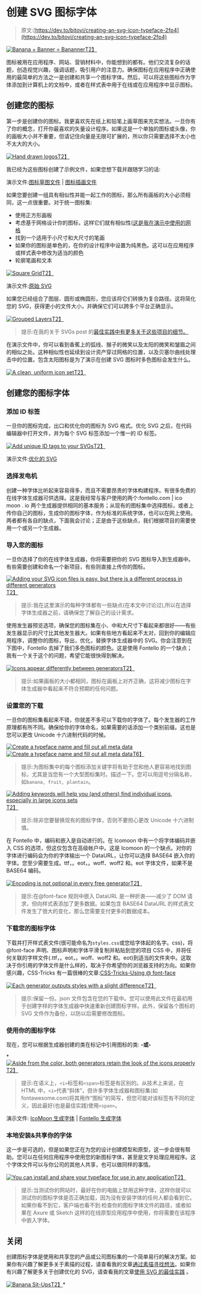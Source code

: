 # 创建 SVG 图标字体

> 原文:[https://dev.to/bitovi/creating-an-svg-icon-typeface-2fp4](https://dev.to/bitovi/creating-an-svg-icon-typeface-2fp4)

[![Banana + Banner = Bananner](../Images/6517269a4aa6fec74cfdb5290df6dbd2.png "Banana + Banner = Bananner")T2】](https://res.cloudinary.com/practicaldev/image/fetch/s--dndwe-Nm--/c_limit%2Cf_auto%2Cfl_progressive%2Cq_auto%2Cw_880/https://www.bitovi.com/hubfs/blogposts/creating-svg-typeface/svg-typeface-banner.png)

图标被用在应用程序、网站、营销材料中，你能想到的都有。他们交流复杂的话题，创造视觉兴趣，强调话题，吸引用户的注意力。确保图标在应用程序中正确使用的最简单的方法之一是创建和共享一个图标字体。然后，可以将这些图标作为字体添加到计算机上的文档中，或者在样式表中用于在线或在应用程序中显示图标。

## [](#creating-your-icons)创建您的图标

第一步是创建你的图标。我更喜欢先在纸上和铅笔上画草图来充实想法。一旦你有了你的概念，打开你最喜欢的矢量设计程序。如果这是一个单独的图标或头像，你的画板大小并不重要，但请记住向量是无限可扩展的，所以你只需要选择不太小也不太大的大小。

[![Hand drawn logos](../Images/a1871ef6aa2c01ebfade9e1c87aa7b82.png "Hand drawn logos")T2】](https://res.cloudinary.com/practicaldev/image/fetch/s--6MeUbFmp--/c_limit%2Cf_auto%2Cfl_progressive%2Cq_auto%2Cw_880/https://www.bitovi.com/hubfs/blogposts/creating-svg-typeface/icon-sketch.jpg)

我已经为这些图标创建了示例文件，如果您想下载并跟随学习的话:

演示文件:[图标草图文件](https://drive.google.com/open?id=1xdTnuXJjtqukfiko5UPtMsDZ8WJTsv6g) | [图标插画文件](https://drive.google.com/open?id=1xiKYfynPAl7HJQS_IlORM-y92ZN3HE8L)

如果您要创建一组具有相似性并能一起工作的图标，那么所有画板的大小必须相同，这一点很重要。对于统一图标集:

*   使用正方形画板
*   考虑基于网格设计你的图标，这样它们就有相似性([这是我在演示中使用的网格](https://drive.google.com/open?id=1xdkMUzWvNZJXWJiIN33I-S3TjhLgOUxC)
*   找到一个适用于小尺寸和大尺寸的笔画
*   如果你的图标是单色的，在你的设计程序中设置为纯黑色。这可以在应用程序或样式表中修改为适当的颜色
*   轮廓笔画和文本

[![Square Grid](../Images/b4ae34381acf82b41f1f8e18ac23e759.png "Square Grid")T2】](https://res.cloudinary.com/practicaldev/image/fetch/s--2YKZCEH4--/c_limit%2Cf_auto%2Cfl_progressive%2Cq_auto%2Cw_880/https://www.bitovi.com/hubfs/blogposts/creating-svg-typeface/icons-digital-grid.png)

演示文件:[原始 SVG](https://drive.google.com/open?id=1y38Z6SsQpNDcH46YT4itqTm6ozyWlPuy)

如果您已经组合了图层、圆形或椭圆形，您应该将它们转换为复合路径。这将简化您的 SVG，获得更小的文件大小，并确保它们可以跨多个平台正确显示。

[![Grouped Layers](../Images/45518ed941f7f41d0b8cee0e8dd194c4.png "Grouped Layers")T2】](https://res.cloudinary.com/practicaldev/image/fetch/s--LvCeEvyc--/c_limit%2Cf_auto%2Cfl_progressive%2Cq_auto%2Cw_880/https://www.bitovi.com/hubfs/blogposts/creating-svg-typeface/compound-path.jpg)

> 提示:在我的关于 SVGs post 的[最佳实践中有更多关于这些项目的细节。](https://www.bitovi.com/blog/best-practices-for-working-with-svgs)

在演示文件中，你可以看到香蕉上的弧线、猴子的微笑以及太阳的微笑和皱眉之间的相似之处。这种相似性也延续到设计资产穿过网格的位置，以及贝塞尔曲线处理击中的位置。包含太阳图标是为了演示在创建 SVG 图标时多色图标会发生什么。

[![A clean, uniform icon set](../Images/cff43165736cc047f6c2a52b76faeb5a.png "A clean, uniform icon set")T2】](https://res.cloudinary.com/practicaldev/image/fetch/s--Y0nJ9S0G--/c_limit%2Cf_auto%2Cfl_progressive%2Cq_auto%2Cw_880/https://www.bitovi.com/hubfs/blogposts/creating-svg-typeface/icons-digital.png)

## [](#creating-your-icon-typeface)创建您的图标字体

### [](#add-id-tags)添加 ID 标签

一旦你的图标完成，出口和优化你的图标为 SVG 格式。优化 SVG 之后，在代码编辑器中打开文件，并为每个 SVG 标签添加一个惟一的 ID 标签。

[![Add unique ID tags to your SVGs](../Images/a3ae434f0b0c191f48ec8829312874bf.png "Add unique ID tags to your SVGs")T2】](https://res.cloudinary.com/practicaldev/image/fetch/s--tFjd9y7T--/c_limit%2Cf_auto%2Cfl_progressive%2Cq_auto%2Cw_880/https://www.bitovi.com/hubfs/blogposts/creating-svg-typeface/add-id.png)

演示文件:[优化的 SVG](https://drive.google.com/open?id=1y-dgf3fkIAP0iOdF1FbC0xE1x88OL7Hj)

### [](#choosing-a-generator)选择发电机

创建一种字体比听起来容易得多，而且不需要昂贵的字体构建程序。有很多免费的在线字体生成器可供选择。这是我经常与客户使用的两个:fontello.com | ico moon . io 两个生成器提供相同的基本服务；从现有的图标集中选择图标，或者上传你自己的图标，生成你的图标字体，作为标准的系统字体，也可以在网上使用。两者都有各自的缺点，下面我会讨论；正是由于这些缺点，我们根据项目的需要使用一个或另一个生成器。

### [](#importing-your-icons)导入您的图标

一旦你选择了你的在线字体生成器，你将需要把你的 SVG 图标导入到生成器中。有些需要创建和命名一个新项目，有些则直接上传你的图标。

[![Adding your SVG icon files is easy, but there is a different process in different generators](../Images/577adfc2548d1105102034355f180522.png "Adding your SVG icon files is easy, but there is a different process in different generators")T2】](https://res.cloudinary.com/practicaldev/image/fetch/s--qtW6xnJP--/c_limit%2Cf_auto%2Cfl_progressive%2Cq_auto%2Cw_880/https://www.bitovi.com/hubfs/blogposts/creating-svg-typeface/adding-files.png)

> 提示:我在这里演示的每种字体都有一些缺点(在本文中讨论过),所以在选择字体生成器之前，请确保您了解自己的设计需求。

使用发生器预览选项，确保您的图标集在小、中和大尺寸下看起来都很好——有些发生器显示的尺寸比其他发生器大。如果有些地方看起来不太对，回到你的编辑应用程序，调整你的图标，导出，优化，替换字体生成器中的 SVG。你会注意到在下图中，Fontello 去掉了我们多色图标的颜色。这是使用 Fontello 的一个缺点；我有一个关于这个的问题，希望它能很快得到解决。

[![Icons appear differently between generators](../Images/ecb50d9d39e2ffe6f2df067e36b8038e.png "Icons appear differently between generators")T2】](https://res.cloudinary.com/practicaldev/image/fetch/s--TmljQbqB--/c_limit%2Cf_auto%2Cfl_progressive%2Cq_auto%2Cw_880/https://www.bitovi.com/hubfs/blogposts/creating-svg-typeface/uploaded-icons.jpg)

> 提示:如果画板的大小都相同，图标在画板上对齐正确，这将减少图标在字体生成器中看起来不符合预期的任何问题。

### [](#setting-up-your-download)设置您的下载

一旦你的图标集看起来不错，你就差不多可以下载你的字体了。每个发生器的工作原理都有所不同。确保给你的字体命名，如果需要的话添加一个类别前缀。这也是您可以更改 Unicode 十六进制代码的时候。

[![Create a typeface name and fill out all meta data](../Images/6a0bfc362429ff0be86e5f2aafaa509d.png "Create a typeface name and fill out all meta data")](https://res.cloudinary.com/practicaldev/image/fetch/s--ZL4vf_7k--/c_limit%2Cf_auto%2Cfl_progressive%2Cq_auto%2Cw_880/https://www.bitovi.com/hubfs/blogposts/creating-svg-typeface/name-font.png)
[![Create a typeface name and fill out all meta data](../Images/53e19182fd14824160f4dc9515aa6d97.png "Create a typeface name and fill out all meta data")T6】](https://res.cloudinary.com/practicaldev/image/fetch/s--NGtYIehN--/c_limit%2Cf_auto%2Cfl_progressive%2Cq_auto%2Cw_880/https://www.bitovi.com/hubfs/blogposts/creating-svg-typeface/edit-details.png)

> 提示:为图标集中的每个图标添加关键字将有助于您和他人更容易地找到图标，尤其是当您有一个大型图标集时。描述一下。您可以用逗号分隔名称，如`banana, fruit, plantain`。

[![Adding keywords will help you (and others) find individual icons, especially in large icons sets](../Images/1ea42104a4488230145f310a9a301a01.png "Adding keywords will help you (and others) find individual icons, especially in large icons sets")T2】](https://res.cloudinary.com/practicaldev/image/fetch/s--aUnQ_mi7--/c_limit%2Cf_auto%2Cfl_progressive%2Cq_auto%2Cw_880/https://www.bitovi.com/hubfs/blogposts/creating-svg-typeface/unicode.png)

> 提示:除非您要替换现有的图标字体，否则不要担心更改 Unicode 十六进制值。

在 Fontello 中，编码和嵌入是自动进行的。在 Icomoon 中有一个将字体编码并嵌入 CSS 的选项，但这仅包含在高级帐户中。这是 Icomoon 的一个缺点。对你的字体进行编码会为你的字体输出一个 DataURL，让你可以选择 BASE64 嵌入你的字体。您至少需要生成。ttf，。eot，。woff、woff2 和。eot 字体文件，如果不是 BASE64 编码。

[![Encoding is not optional in every free generator](../Images/adcd02b23fa8445079a0288baa553f76.png "Encoding is not optional in every free generator")T2】](https://res.cloudinary.com/practicaldev/image/fetch/s--eEteQnwo--/c_limit%2Cf_auto%2Cfl_progressive%2Cq_auto%2Cw_880/https://www.bitovi.com/hubfs/blogposts/creating-svg-typeface/encode-embed.png)

> 提示:在@font-face 规则中嵌入 DataURL 是一种折衷——减少了 DOM 请求，但向样式表添加了更多数据。如果包含 BASE64 DataURL 的样式表文件发生了很大的变化，那么您需要支付更多的数据成本。

### [](#downloading-your-icon-typeface)下载您的图标字体

下载并打开样式表文件(很可能命名为`styles.css`或您给字体起的名字。css)，将@font-face 声明、图标声明和字体平滑复制并粘贴到您的项目 CSS 中，并将任何关联的字样文件(.ttf，。eot，。woff、woff2 和。eot)到适当的文件夹中。这取决于你引用的字体文件是什么样的，取决于你希望你的浏览器支持的方向。如果你感兴趣，CSS-Tricks 有一篇很棒的文章:[CSS-Tricks-Using @ font-face](https://css-tricks.com/snippets/css/using-font-face)

[![Each generator outputs styles with a slight difference](../Images/cc9d47ad5937df6660dfc0e0d36cf68e.png "Each generator outputs styles with a slight difference")T2】](https://res.cloudinary.com/practicaldev/image/fetch/s--E31GUNZE--/c_limit%2Cf_auto%2Cfl_progressive%2Cq_auto%2Cw_880/https://www.bitovi.com/hubfs/blogposts/creating-svg-typeface/styles-demo.png)

> 提示:保留一份。json 文件包含在您的下载中。您可以使用此文件在最初用于创建字样的字体生成器中快速重新创建图标字样。此外，保留各个图标的 SVG 文件作为备份，以防以后需要修改图标。

### [](#using-your-icon-typeface)使用你的图标字体

现在，您可以根据生成器创建的类在标记中引用图标的类:
**-或-**

 *[![Aside from the color, both generators retain the look of the icons properly](../Images/cf56d00d6bb68c082afa46de02b72ad0.png "Aside from the color, both generators retain the look of the icons properly")T2】](https://res.cloudinary.com/practicaldev/image/fetch/s--j1qDQTIg--/c_limit%2Cf_auto%2Cfl_progressive%2Cq_auto%2Cw_880/https://www.bitovi.com/hubfs/blogposts/creating-svg-typeface/icon-compare.png)

> 提示:在语义上，`<i>`标签和`<span>`标签是有区别的。从技术上来说，在 HTML 中，`<i>`代表“斜体”，但许多字体生成器和图标集(如 fontawesome.com)将其用作“图标”的简写，但您可能对该标签有不同的定义，因此最好(也是最佳实践)使用`<span>`。

演示文件: [IcoMoon 生成字体](https://drive.google.com/open?id=1yBu4idtM-t8Danil3i8w0eo8ykgQEwFg) | [Fontello 生成字体](https://drive.google.com/open?id=1yFCZrFoQAssgdVJjuSlKtuQl2NPRleVF)

### [](#installing-locally-amp-sharing-your-typeface)本地安装&共享你的字体

这一步是可选的，但是如果您正在为您的设计创建模型和原型，这一步会很有帮助。您可以在任何应用程序中使用您的新图标字体，甚至是文字处理应用程序。这个字体文件可以与你公司的其他人共享，也可以做同样的事情。

[![You can install and share your typeface for use in any application](../Images/39220113baf5507e72a2d45ad0e35ec3.png)T2】](https://res.cloudinary.com/practicaldev/image/fetch/s--NbqWL_b2--/c_limit%2Cf_auto%2Cfl_progressive%2Cq_auto%2Cw_880/https://www.bitovi.com/hubfs/blogposts/creating-svg-typeface/fontbook.jpg)

> 提示:当测试你的网站时，最好在你的电脑上禁用这种字体，这样你就可以测试你的图标字体是否正确加载，因为没有安装字体的任何人都会看到它。如果你看不到它，客户端也看不到:检查你的图标字体文件的路径，或者如果在 Axure 或 Sketch 这样的在线原型应用程序中使用，你将需要在该程序中嵌入字体。

## [](#closing)关闭

创建图标字体是使用和共享您的产品或公司图标集的一个简单易行的解决方案。如果你有兴趣了解更多关于素描的过程，请查看我的文章[通过素描寻找想法](https://www.bitovi.com/blog/finding-ideas-through-sketching)。如果你有兴趣了解更多关于创建优化的 SVG，请查看我的文章[使用 SVG 的最佳实践](https://www.bitovi.com/blog/best-practices-for-working-with-svgs)
。

[![Banana Sit-Ups](../Images/f8f6dc427fe520a73e4d689dd1194546.png)T2】](https://i.giphy.com/media/Olb8GJy5cw17G/giphy.gif)*